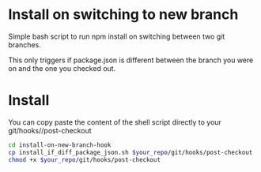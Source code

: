 # Install on switching to new branch

Simple bash script to run npm install on switching between two git branches.

This only triggers if package.json is different between the branch you were on and the one you checked out.

# Install
You can copy paste the content of the shell script directly to your git/hooks//post-checkout

```sh
cd install-on-new-branch-hook
cp install_if_diff_package_json.sh $your_repo/git/hooks/post-checkout
chmod +x $your_repo/git/hooks/post-checkout
```
